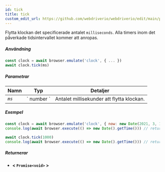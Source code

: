 ```yaml
---
id: tick
title: tick
custom_edit_url: https://github.com/webdriverio/webdriverio/edit/main/packages/webdriverio/src/commands/clock/tick.ts
---
```


Flytta klockan det specificerade antalet `milliseconds`. Alla timers inom det påverkade tidsintervallet kommer att anropas.

##### Användning

```js
const clock = await browser.emulate('clock', { ... })
await clock.tick(ms)
```

##### Parametrar

<table>
  <thead>
    <tr>
      <th>Namn</th><th>Typ</th><th>Detaljer</th>
    </tr>
  </thead>
  <tbody>
    <tr>
      <td><code><var>ms</var></code></td>
      <td>` number `</td>
      <td>Antalet millisekunder att flytta klockan.</td>
    </tr>
  </tbody>
</table>

##### Exempel

```js title="tick.js"
const clock = await browser.emulate('clock', { now: new Date(2021, 3, 14) })
console.log(await browser.execute(() => new Date().getTime())) // returns 1618383600000

await clock.tick(1000)
console.log(await browser.execute(() => new Date().getTime())) // returns 1618383601000
```

##### Returnerar

- **&lt; `Promise<void>` &gt;**